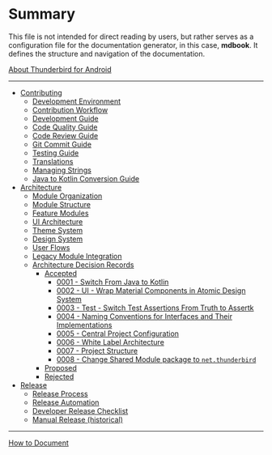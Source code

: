 # Summary

This file is not intended for direct reading by users, but rather serves as a configuration file for the documentation
generator, in this case, **mdbook**. It defines the structure and navigation of the documentation.

[About Thunderbird for Android](about.md)

---

- [Contributing](CONTRIBUTING.md)
  - [Development Environment](contributing/development-environment.md)
  - [Contribution Workflow](contributing/contribution-workflow.md)
  - [Development Guide](contributing/development-guide.md)
  - [Code Quality Guide](contributing/code-quality-guide.md)
  - [Code Review Guide](contributing/code-review-guide.md)
  - [Git Commit Guide](contributing/git-commit-guide.md)
  - [Testing Guide](contributing/testing-guide.md)
  - [Translations](contributing/translations.md)
  - [Managing Strings](contributing/managing-strings.md)
  - [Java to Kotlin Conversion Guide](contributing/java-to-kotlin-conversion-guide.md)
- [Architecture](architecture/README.md)
  - [Module Organization](architecture/module-organization.md)
  - [Module Structure](architecture/module-structure.md)
  - [Feature Modules](architecture/feature-modules.md)
  - [UI Architecture](architecture/ui-architecture.md)
  - [Theme System](architecture/theme-system.md)
  - [Design System](architecture/design-system.md)
  - [User Flows](architecture/user-flows.md)
  - [Legacy Module Integration](architecture/legacy-module-integration.md)
  - [Architecture Decision Records](architecture/adr/README.md)
    - [Accepted]()
      - [0001 - Switch From Java to Kotlin](architecture/adr/0001-switch-from-java-to-kotlin.md)
      - [0002 - UI - Wrap Material Components in Atomic Design System](architecture/adr/0002-ui-wrap-material-components-in-atomic-design-system.md)
      - [0003 - Test - Switch Test Assertions From Truth to Assertk](architecture/adr/0003-switch-test-assertions-from-truth-to-assertk.md)
      - [0004 - Naming Conventions for Interfaces and Their Implementations](architecture/adr/0004-naming-conventions-for-interfaces-and-their-implementations.md)
      - [0005 - Central Project Configuration](architecture/adr/0005-central-project-configuration.md)
      - [0006 - White Label Architecture](architecture/adr/0006-white-label-architecture.md)
      - [0007 - Project Structure](architecture/adr/0007-project-structure.md)
      - [0008 - Change Shared Module package to `net.thunderbird`](architecture/adr/0008-change-shared-modules-package-name.md)
    - [Proposed]()
    - [Rejected]()
- [Release](ci/README.md)
  - [Release Process](ci/RELEASE.md)
  - [Release Automation](ci/AUTOMATION.md)
  - [Developer Release Checklist](release/developer-checklist.md)
  - [Manual Release (historical)](ci/HISTORICAL_RELEASE.md)

---

[How to Document](HOW-TO-DOCUMENT.md)
